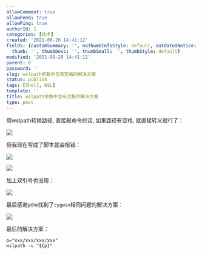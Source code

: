 ```yaml
---
allowComment: true
allowFeed: true
allowPing: true
authorId: 1
categories: [技术]
created: '2021-08-20 14:41:12'
fields: {customSummary: '', noThumbInfoStyle: default, outdatedNotice: 'no', reprint: standard,
  thumb: '', thumbDesc: '', thumbSmall: '', thumbStyle: default}
modified: '2021-08-20 14:41:12'
parent: 0
password: ''
slug: wslpath参数中含有空格的解决方案
status: publish
tags: [Shell, WSL]
template: ''
title: wslpath参数中含有空格的解决方案
type: post
---
```

用wslpath转换路径, 直接敲命令的话, 如果路径有空格, 就直接转义就行了：

![](https://cdn.jsdelivr.net/gh/JeffersonQin/blog-asset@latest/usr/picgo/e29a66578c12d34bd8ff09343f61c0c.png)

但我现在写成了脚本就会报错：

![](https://cdn.jsdelivr.net/gh/JeffersonQin/blog-asset@latest/usr/picgo/da11c9cd0bf5a83d10ef6514bf3a108.png)

![](https://cdn.jsdelivr.net/gh/JeffersonQin/blog-asset@latest/usr/picgo/34dfd65f6db74eba3d918287f40e130.png)

加上双引号也没用：

![](https://cdn.jsdelivr.net/gh/JeffersonQin/blog-asset@latest/usr/picgo/6685eedd4dea668e52c478d10d0524c.png)

最后感谢ydw找到了`cygwin`相同问题的解决方案：

![](https://cdn.jsdelivr.net/gh/JeffersonQin/blog-asset@latest/usr/picgo/8b2156dfcf332fb438fbb5650fa6f6b.png)

最后的解决方案：

```
p="xxx/xxx/xxx/xxx"
wslpath -u "${p}"
```
